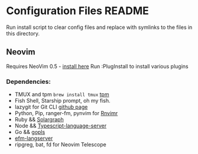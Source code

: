 # Configuration Files README

Run install script to clear config files and replace with symlinks to the files in this directory.

## Neovim

Requires NeoVim 0.5 - [install here](https://github.com/neovim/neovim/wiki/Installing-Neovim)
Run :PlugInstall to install various plugins

### Dependencies:

- TMUX and tpm `brew install tmux` [tpm](https://github.com/tmux-plugins/tpm)
- Fish Shell, Starship prompt, oh my fish.
- lazygit for Git CLI [github page](https://github.com/jesseduffield/lazygit)
- Python, Pip, ranger-fm, pynvim for [Rnvimr](https://github.com/kevinhwang91/rnvimr)
- Ruby && [Solargraph](https://solargraph.org/)
- Node && [Typescript-language-server](https://github.com/theia-ide/typescript-language-server)
- Go && [gopls](https://github.com/theia-ide/typescript-language-server)
- [efm-langserver](https://github.com/mattn/efm-langserver)
- ripgreg, bat, fd for Neovim Telescope
